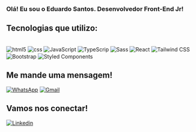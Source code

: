 ### Olá! Eu sou o Eduardo Santos. Desenvolvedor Front-End Jr!

## Tecnologias que utilizo:

<div style="display:inline_block"><br/>
  <img align="center" alt="html5" src="https://img.shields.io/badge/HTML-239120?style=for-the-badge&logo=html5&logoColor=white"/>
  <img align="center" alt="css" src="https://img.shields.io/badge/CSS-239120?&style=for-the-badge&logo=css3&logoColor=white"/>
  <img align="center" alt="JavaScript" src="https://img.shields.io/badge/JavaScript-323330?style=for-the-badge&logo=javascript&logoColor=F7DF1E"/>
  <img align="center" alt="TypeScrip" src="https://img.shields.io/badge/TypeScript-007ACC?style=for-the-badge&logo=typescript&logoColor=white"/>
  <img align="center" alt="Sass" src="https://img.shields.io/badge/Sass-CC6699?style=for-the-badge&logo=sass&logoColor=white"/>
  <img align="center" alt="React" src="https://img.shields.io/badge/React-20232A?style=for-the-badge&logo=react&logoColor=61DAFB"/>
  <img align="center" alt="Tailwind CSS" src="https://img.shields.io/badge/Tailwind_CSS-38B2AC?style=for-the-badge&logo=tailwind-css&logoColor=white"/>
  <img align="center" alt="Bootstrap" src="https://img.shields.io/badge/Bootstrap-563D7C?style=for-the-badge&logo=bootstrap&logoColor=white"/>
  <img align="center" alt="Styled Components" src="https://img.shields.io/badge/styled--components-DB7093?style=for-the-badge&logo=styled-components&logoColor=white"/>
</div>

## Me mande uma mensagem!
[![WhatsApp](https://img.shields.io/badge/WhatsApp-25D366?style=for-the-badge&logo=whatsapp&logoColor=white)](http:wa.me/556195854320)
[![Gmail](https://img.shields.io/badge/Gmail-D14836?style=for-the-badge&logo=gmail&logoColor=white)](http:malito:es455555@gmail.com)

## Vamos nos conectar!
[![Linkedin](https://img.shields.io/badge/LinkedIn-0077B5?style=for-the-badge&logo=linkedin&logoColor=white)](http:www.linkedin.com/in/eduardosantosdiniz)
